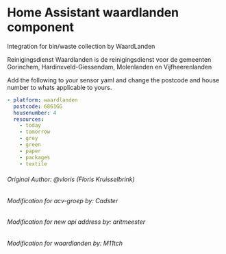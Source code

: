 # Home Assistant waardlanden component
Integration for bin/waste collection  by WaardLanden

Reinigingsdienst Waardlanden is de reinigingsdienst voor de gemeenten Gorinchem, Hardinxveld-Giessendam, Molenlanden en Vijfheerenlanden

Add the following to your sensor yaml and change the postcode and house number to whats applicable to yours.
 ```yaml
 - platform: waardlanden
   postcode: 6861GG
   housenumber: 4
   resources:
     - today
     - tomorrow
     - grey
     - green
     - paper
     - packages
     - textile
 ```
###### Original Author: @vloris (Floris Kruisselbrink)
###### Modification for acv-groep by: Cadster
###### Modification for new api address by: aritmeester
###### Modification for waardlanden by: M11tch
